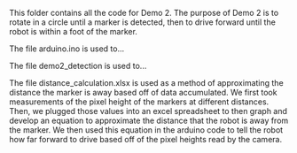 This folder contains all the code for Demo 2. The purpose of Demo 2 is to rotate in a circle until a marker is detected, then to drive forward until the robot is within a foot of the marker.

The file arduino.ino is used to...

The file demo2_detection is used to...

The file distance_calculation.xlsx is used as a method of approximating the distance the marker is away based off of data accumulated. We first took measurements of the pixel height of the markers at different distances. Then, we plugged those values into an excel spreadsheet to then graph and develop an equation to approximate the distance that the robot is away from the marker. We then used this equation in the arduino code to tell the robot how far forward to drive based off of the pixel heights read by the camera.
